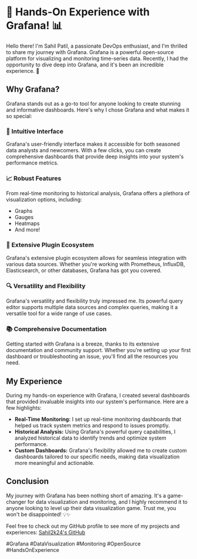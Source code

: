 # 🚀 Hands-On Experience with Grafana! 📊

Hello there! I'm Sahil Patil, a passionate DevOps enthusiast, and I'm thrilled to share my journey with Grafana. Grafana is a powerful open-source platform for visualizing and monitoring time-series data. Recently, I had the opportunity to dive deep into Grafana, and it's been an incredible experience. 🎢

## Why Grafana?

Grafana stands out as a go-to tool for anyone looking to create stunning and informative dashboards. Here's why I chose Grafana and what makes it so special:

### 🌟 Intuitive Interface

Grafana's user-friendly interface makes it accessible for both seasoned data analysts and newcomers. With a few clicks, you can create comprehensive dashboards that provide deep insights into your system's performance metrics.

### 📈 Robust Features

From real-time monitoring to historical analysis, Grafana offers a plethora of visualization options, including:
- Graphs
- Gauges
- Heatmaps
- And more!

### 🔌 Extensive Plugin Ecosystem

Grafana's extensive plugin ecosystem allows for seamless integration with various data sources. Whether you're working with Prometheus, InfluxDB, Elasticsearch, or other databases, Grafana has got you covered.

### 🔍 Versatility and Flexibility

Grafana's versatility and flexibility truly impressed me. Its powerful query editor supports multiple data sources and complex queries, making it a versatile tool for a wide range of use cases.

### 📚 Comprehensive Documentation

Getting started with Grafana is a breeze, thanks to its extensive documentation and community support. Whether you're setting up your first dashboard or troubleshooting an issue, you'll find all the resources you need.

## My Experience

During my hands-on experience with Grafana, I created several dashboards that provided invaluable insights into our system's performance. Here are a few highlights:

- **Real-Time Monitoring:** I set up real-time monitoring dashboards that helped us track system metrics and respond to issues promptly.
- **Historical Analysis:** Using Grafana's powerful query capabilities, I analyzed historical data to identify trends and optimize system performance.
- **Custom Dashboards:** Grafana's flexibility allowed me to create custom dashboards tailored to our specific needs, making data visualization more meaningful and actionable.

## Conclusion

My journey with Grafana has been nothing short of amazing. It's a game-changer for data visualization and monitoring, and I highly recommend it to anyone looking to level up their data visualization game. Trust me, you won't be disappointed! 💡✨

Feel free to check out my GitHub profile to see more of my projects and experiences: [Sahil2k24's GitHub](https://github.com/Sahil2k24)

#Grafana #DataVisualization #Monitoring #OpenSource #HandsOnExperience

